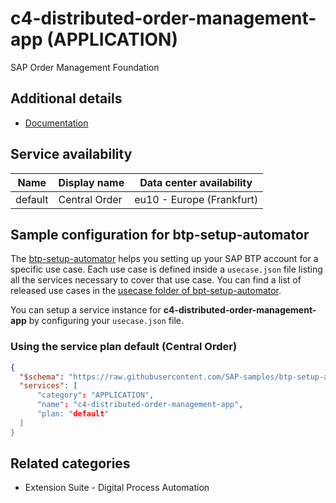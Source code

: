 # c4-distributed-order-management-app (APPLICATION)

SAP Order Management Foundation

## Additional details
- [Documentation](https://help.sap.com/viewer/product/C4_OrdMgmt/latest/en-US)

## Service availability

| Name | Display name | Data center availability  |
|------|----------------|---------------------------|
|  default  |  Central Order  | eu10 - Europe (Frankfurt)  |

## Sample configuration for btp-setup-automator

The [btp-setup-automator](https://github.com/SAP-samples/btp-setup-automator) helps you setting up your SAP BTP account for a specific use case. Each use case is defined inside a `usecase.json` file listing all the services necessary to cover that use case. You can find a list of released use cases in the [usecase folder of bpt-setup-automator](https://github.com/SAP-samples/btp-setup-automator/tree/main/usecases).

You can setup a service instance for **c4-distributed-order-management-app** by configuring your `usecase.json` file.

### Using the service plan **default** (Central Order)

```json
{
  "$schema": "https://raw.githubusercontent.com/SAP-samples/btp-setup-automator/main/libs/btpsa-usecase.json",
  "services": [
      "category": "APPLICATION",
      "name": "c4-distributed-order-management-app",
      "plan: "default"
  ]
}
```


## Related categories
- Extension Suite - Digital Process Automation